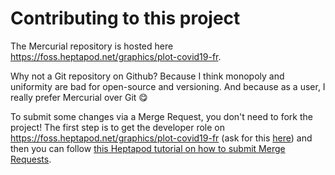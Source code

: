 # Contributing to this project

The Mercurial repository is hosted here
https://foss.heptapod.net/graphics/plot-covid19-fr.

Why not a Git repository on Github? Because I think monopoly and uniformity are
bad for open-source and versioning. And because as a user, I really prefer
Mercurial over Git 😋

To submit some changes via a Merge Request, you don't need to fork the project!
The first step is to get the developer role on
https://foss.heptapod.net/graphics/plot-covid19-fr (ask for this
[here](https://foss.heptapod.net/graphics/plot-covid19-fr/-/issues/1)) and then
you can follow [this Heptapod tutorial on how to submit Merge
Requests](https://heptapod.net/pages/quick-start-guide.html).
